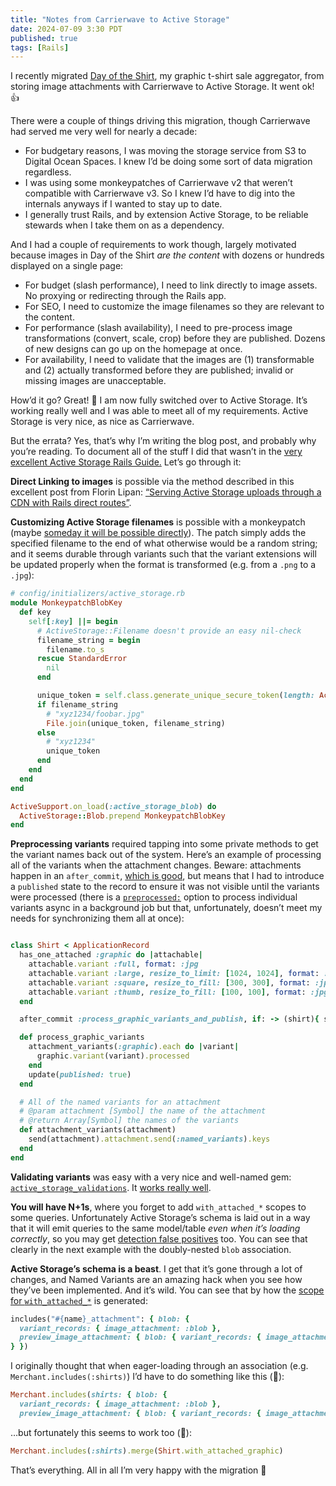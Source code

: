 ```yaml
---
title: "Notes from Carrierwave to Active Storage"
date: 2024-07-09 3:30 PDT
published: true
tags: [Rails]
---
```


I recently migrated [Day of the Shirt](https://dayoftheshirt.com), my graphic t-shirt sale aggregator, from storing image attachments with Carrierwave to Active Storage. It went ok! 👍

There were a couple of things driving this migration, though Carrierwave had served me very well for nearly a decade:

- For budgetary reasons, I was moving the storage service from S3 to Digital Ocean Spaces. I knew I’d be doing some sort of data migration regardless.
- I was using some monkeypatches of Carrierwave v2 that weren’t compatible with Carrierwave v3. So I knew I’d have to dig into the internals anyways if I wanted to stay up to date.
- I generally trust Rails, and by extension Active Storage, to be reliable stewards when I take them on as a dependency.

And I had a couple of requirements to work though, largely motivated because images in Day of the Shirt _are the content_ with dozens or hundreds displayed on a single page: 

- For budget (slash performance), I need to link directly to image assets. No proxying or redirecting through the Rails app.
- For SEO, I need to customize the image filenames so they are relevant to the content.
- For performance (slash availability), I need to pre-process image transformations (convert, scale, crop) before they are published. Dozens of new designs can go up on the homepage at once.
- For availability, I need to validate that the images are (1) transformable and (2) actually transformed before they are published; invalid or missing images are unacceptable. 

How’d it go? Great! 🎉 I am now fully switched over to Active Storage. It’s working really well and I was able to meet all of my requirements. Active Storage is very nice, as nice as Carrierwave.

But the errata? Yes, that’s why I’m writing the blog post, and probably why you’re reading. To document all of the stuff I did that wasn’t in the [very excellent Active Storage Rails Guide.](https://edgeguides.rubyonrails.org/active_storage_overview.html) Let’s go through it:

**Direct Linking to images** is possible via the method described in this excellent post from Florin Lipan: [“Serving Active Storage uploads through a CDN with Rails direct routes”](https://lipanski.com/posts/activestorage-cdn-rails-direct-route). 

**Customizing Active Storage filenames** is possible with a monkeypatch (maybe [someday it will be possible directly](https://github.com/rails/rails/pull/41004)). The patch simply adds the specified filename to the end of what otherwise would be a random string; and it seems durable through variants such that the variant extensions will be updated properly when the format is transformed (e.g. from a `.png` to a `.jpg`):

```ruby
# config/initializers/active_storage.rb
module MonkeypatchBlobKey
  def key
    self[:key] ||= begin
      # ActiveStorage::Filename doesn't provide an easy nil-check
      filename_string = begin
        filename.to_s
      rescue StandardError
        nil
      end

      unique_token = self.class.generate_unique_secure_token(length: ActiveStorage::Blob::MINIMUM_TOKEN_LENGTH)
      if filename_string
        # "xyz1234/foobar.jpg"
        File.join(unique_token, filename_string)
      else
        # "xyz1234"
        unique_token
      end
    end
  end
end

ActiveSupport.on_load(:active_storage_blob) do
  ActiveStorage::Blob.prepend MonkeypatchBlobKey
end
```

**Preprocessing variants** required tapping into some private methods to get the variant names back out of the system. Here’s an example of processing all of the variants when the attachment changes. Beware: attachments happen in an `after_commit`, [which is good](https://www.youtube.com/live/78HzHhMnhHY), but means that I had to introduce a `published` state to the record to ensure it was not visible until the variants were processed (there is a [`preprocessed:`](https://github.com/rails/rails/pull/47473) option to process individual variants async in a background job but that, unfortunately, doesn’t meet my needs for synchronizing them all at once):

```ruby

class Shirt < ApplicationRecord
  has_one_attached :graphic do |attachable|
    attachable.variant :full, format: :jpg
    attachable.variant :large, resize_to_limit: [1024, 1024], format: :jpg
    attachable.variant :square, resize_to_fill: [300, 300], format: :jpg
    attachable.variant :thumb, resize_to_fill: [100, 100], format: :jpg
  end

  after_commit :process_graphic_variants_and_publish, if: -> (shirt){ shirt.graphic&.blob&.saved_changes? }, on: [:create, :update]

  def process_graphic_variants
    attachment_variants(:graphic).each do |variant|
      graphic.variant(variant).processed
    end
    update(published: true)
  end

  # All of the named variants for an attachment
  # @param attachment [Symbol] the name of the attachment
  # @return Array[Symbol] the names of the variants
  def attachment_variants(attachment)
    send(attachment).attachment.send(:named_variants).keys
  end
end
```

**Validating variants** was easy with a very nice and well-named gem: [`active_storage_validations`](https://github.com/igorkasyanchuk/active_storage_validations). It [works really well](https://github.com/igorkasyanchuk/active_storage_validations/blob/ab27760ecee7498e8fcb2a6434157c8cdd81038d/lib/active_storage_validations/metadata.rb#L122). 

**You will have N+1s**, where you forget to add `with_attached_*` scopes to some queries. Unfortunately Active Storage’s schema is laid out in a way that it will emit queries to the same model/table _even when it’s loading correctly_, so you may get [detection false positives](https://github.com/flyerhzm/bullet/issues/474) too. You can see that clearly in the next example with the doubly-nested `blob` association. 

**Active Storage’s schema is a beast**. I get that it’s gone through a lot of changes, and Named Variants are an amazing hack when you see how they’ve been implemented. And it’s wild. You can see that by how the [scope for `with_attached_*`](https://github.com/rails/rails/blob/9f178ada796a89c01f952fc05810b58b6f8682fc/activestorage/lib/active_storage/attached/model.rb#L129-L137) is generated:

```ruby
includes("#{name}_attachment": { blob: {
  variant_records: { image_attachment: :blob },
  preview_image_attachment: { blob: { variant_records: { image_attachment: :blob } } }
} })
```

I originally thought that when eager-loading through an association (e.g. `Merchant.includes(:shirts)`) I’d have to do something like this (🫠):

```ruby
Merchant.includes(shirts: { blob: {
  variant_records: { image_attachment: :blob },
  preview_image_attachment: { blob: { variant_records: { image_attachment: :blob } } })
```

…but fortunately this seems to work too (💅):

```ruby
Merchant.includes(:shirts).merge(Shirt.with_attached_graphic)
```

That’s everything. All in all I’m very happy with the migration 🌅
